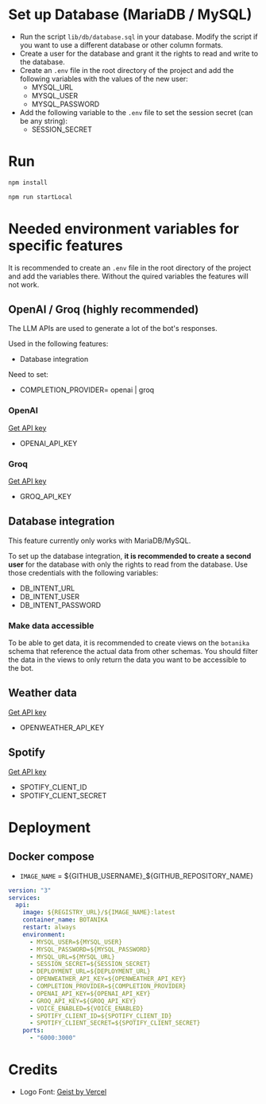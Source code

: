 # Set up Database (MariaDB / MySQL)

- Run the script `lib/db/database.sql` in your database. Modify the script if you want to use a different database or other column formats.
- Create a user for the database and grant it the rights to read and write to the database.
- Create an `.env` file in the root directory of the project and add the following variables with the values of the new user:
  - MYSQL_URL
  - MYSQL_USER
  - MYSQL_PASSWORD
- Add the following variable to the `.env` file to set the session secret (can be any string):
  - SESSION_SECRET
    
# Run

```bash
npm install
```

```bash
npm run startLocal
```

# Needed environment variables for specific features

It is recommended to create an `.env` file in the root directory of the project and add the variables there.
Without the quired variables the features will not work.

## OpenAI / Groq (highly recommended)

The LLM APIs are used to generate a lot of the bot's responses.

Used in the following features:
- Database integration

Need to set:
- COMPLETION_PROVIDER= openai | groq

### OpenAI

[Get API key](https://platform.openai.com/api-keys)

- OPENAI_API_KEY

### Groq

[Get API key](https://console.groq.com/keys)

- GROQ_API_KEY

## Database integration

This feature currently only works with MariaDB/MySQL.

To set up the database integration, **it is recommended to create a second user** for the database with only the rights to read from the database.
Use those credentials with the following variables:

- DB_INTENT_URL
- DB_INTENT_USER
- DB_INTENT_PASSWORD

### Make data accessible
To be able to get data, it is recommended to create views on the `botanika` schema that reference the actual data from other schemas.
You should filter the data in the views to only return the data you want to be accessible to the bot.

## Weather data

[Get API key](https://home.openweathermap.org/api_keys)

- OPENWEATHER_API_KEY

## Spotify

[Get API key](https://developer.spotify.com/dashboard)

- SPOTIFY_CLIENT_ID
- SPOTIFY_CLIENT_SECRET

# Deployment

## Docker compose

- `IMAGE_NAME` = ${GITHUB_USERNAME}_${GITHUB_REPOSITORY_NAME}

```yaml
version: "3"
services:
  api:
    image: ${REGISTRY_URL}/${IMAGE_NAME}:latest
    container_name: BOTANIKA
    restart: always
    environment:
      - MYSQL_USER=${MYSQL_USER}
      - MYSQL_PASSWORD=${MYSQL_PASSWORD}
      - MYSQL_URL=${MYSQL_URL}
      - SESSION_SECRET=${SESSION_SECRET}
      - DEPLOYMENT_URL=${DEPLOYMENT_URL}
      - OPENWEATHER_API_KEY=${OPENWEATHER_API_KEY}
      - COMPLETION_PROVIDER=${COMPLETION_PROVIDER}
      - OPENAI_API_KEY=${OPENAI_API_KEY}
      - GROQ_API_KEY=${GROQ_API_KEY}
      - VOICE_ENABLED=${VOICE_ENABLED}
      - SPOTIFY_CLIENT_ID=${SPOTIFY_CLIENT_ID}
      - SPOTIFY_CLIENT_SECRET=${SPOTIFY_CLIENT_SECRET}
    ports:
      - "6000:3000"
```

# Credits

- Logo Font: [Geist by Vercel](https://vercel.com/font)